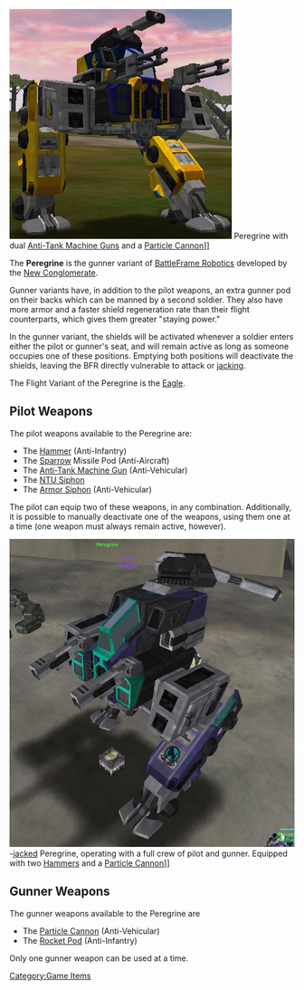 ![](images/NC_Peregrine.jpg "fig:NC_Peregrine.jpg") Peregrine with dual
[Anti-Tank Machine Guns](Anti-Tank_Machine_Gun.md) and a
[Particle Cannon](Particle_Cannon.md)\]\]

The **Peregrine** is the gunner variant of [BattleFrame
Robotics](BattleFrame_Robotics.md) developed by the [New
Conglomerate](New_Conglomerate.md).

Gunner variants have, in addition to the pilot weapons, an extra gunner
pod on their backs which can be manned by a second soldier. They also
have more armor and a faster shield regeneration rate than their flight
counterparts, which gives them greater "staying power."

In the gunner variant, the shields will be activated whenever a soldier
enters either the pilot or gunner's seat, and will remain active as long
as someone occupies one of these positions. Emptying both positions will
deactivate the shields, leaving the BFR directly vulnerable to attack or
[jacking](jack.md).

The Flight Variant of the Peregrine is the [Eagle](Eagle.md).

## **Pilot Weapons**

The pilot weapons available to the Peregrine are:

- The [Hammer](Hammer.md) (Anti-Infantry)
- The [Sparrow](<Sparrow_(BFR)>) Missile Pod (Anti-Aircraft)
- The [Anti-Tank Machine Gun](Anti-Tank_Machine_Gun.md)
  (Anti-Vehicular)
- The [NTU Siphon](NTU_Siphon.md)
- The [Armor Siphon](Armor_Siphon.md) (Anti-Vehicular)

The pilot can equip two of these weapons, in any combination.
Additionally, it is possible to manually deactivate one of the weapons,
using them one at a time (one weapon must always remain active,
however).

![](images/Peregrine_VS.jpg "fig:Peregrine_VS.jpg")-[jacked](jack.md)
Peregrine, operating with a full crew of pilot and gunner. Equipped with
two [Hammers](Hammer.md) and a [Particle
Cannon](Particle_Cannon.md)\]\]

## **Gunner Weapons**

The gunner weapons available to the Peregrine are

- The [Particle Cannon](Particle_Cannon.md) (Anti-Vehicular)
- The [Rocket Pod](<Rocket_Pod_(BFR)>) (Anti-Infantry)

Only one gunner weapon can be used at a time.

[Category:Game Items](Category:Game_Items.md)
